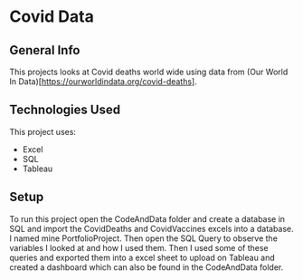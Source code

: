 # Covid Data

## General Info
This projects looks at Covid deaths world wide using data from (Our World In Data)[https://ourworldindata.org/covid-deaths]. 

## Technologies Used
This project uses:
* Excel
* SQL 
* Tableau

## Setup
To run this project open the CodeAndData folder and create a database in SQL and import the CovidDeaths and CovidVaccines excels into a database. I named mine PortfolioProject. Then open the SQL Query to observe the variables I looked at and how I used them. Then I used some of these queries and exported them into a excel sheet to upload on Tableau and created a dashboard which can also be found in the CodeAndData folder. 
